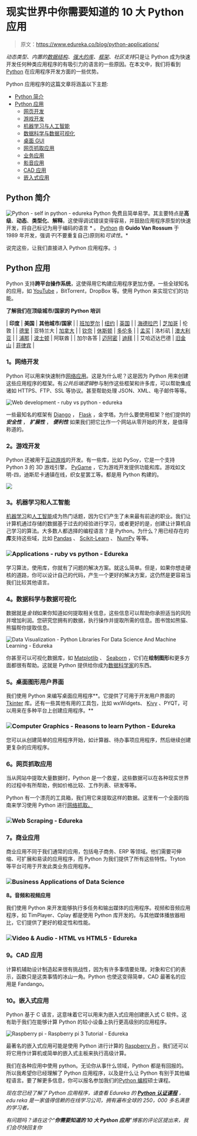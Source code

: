 # 现实世界中你需要知道的 10 大 Python 应用

> 原文：<https://www.edureka.co/blog/python-applications/>

*动态类型、内置的[数据结构](https://www.edureka.co/blog/data-structures-in-python/)、[强大的库](https://www.edureka.co/blog/python-libraries/)、[框架](https://www.edureka.co/blog/python-frameworks/)、社区支持*只是让 Python 成为快速开发任何种类应用程序的有吸引力的语言的一些原因。在本文中，我们将看到 [Python](https://www.edureka.co/blog/python-basics/) 在应用程序开发方面的一些优势。

Python 应用程序的这篇文章将涵盖以下主题:

*   [Python 简介](#intro)
*   [Python 应用](#apps)
    *   [网页开发](#web)
    *   [游戏开发](#game)
    *   [机器学习与人工智能](#mlai)
    *   [数据科学与数据可视化](#dsdv)
    *   [桌面 GUI](#desk)
    *   [网页抓取应用](#webs)
    *   [业务应用](#ba)
    *   [影音应用](#avapp)
    *   [CAD 应用](#cad)
    *   [嵌入式应用](#embedded)

## **Python 简介**

![Python - self in python - edureka](img/1f832a49255567a01424e2bf3684583c.png) Python 免费且简单易学。其主要特点是**高级**、**动态**、**类型化**、**解释**。这使得调试错误变得容易，并鼓励应用程序原型的快速开发，将自己标记为用于编码的语言 * 。 [Python](https://www.edureka.co/blog/python-programming-language) 由 **Guido Van Rossum** 于 1989 年开发，强调*干*(不要重复自己)原则和*可读性*。*

说完这些，让我们直接进入 Python 应用程序。:)

## **Python 应用**

Python 支持**跨平台操作系统**，这使得用它构建应用程序更加方便。一些全球知名的应用，如 [YouTube](https://www.youtube.com/user/edurekaIN?sub_confirmation=1) ，BitTorrent，DropBox 等。使用 Python 来实现它们的功能。

**了解我们在顶级城市/国家的 Python 培训**

| **印度** | **美国** | **其他城市/国家** |
| [班加罗尔](https://www.edureka.co/python-programming-certification-training-bangalore) | [纽约](https://www.edureka.co/python-programming-certification-training-new-york-city) | [英国](https://www.edureka.co/python-programming-certification-training-uk) |
| [海德拉巴](https://www.edureka.co/python-programming-certification-training-hyderabad) | [芝加哥](https://www.edureka.co/python-programming-certification-training-chicago) | 伦敦 |
| [德里](https://www.edureka.co/python-programming-certification-training-delhi) | 亚特兰大 | [加拿大](https://www.edureka.co/python-programming-certification-training-canada) |
| [钦奈](https://www.edureka.co/python-programming-certification-training-chennai) | [休斯顿](https://www.edureka.co/python-programming-certification-training-houston) | [多伦多](https://www.edureka.co/python-programming-certification-training-toronto) |
| [孟买](https://www.edureka.co/python-programming-certification-training-mumbai) | 洛杉矶 | [澳大利亚](https://www.edureka.co/python-programming-certification-training-australia) |
| [浦那](https://www.edureka.co/python-programming-certification-training-pune) | [波士顿](https://www.edureka.co/python-programming-certification-training-boston) | 阿联酋 |
| 加尔各答 | [迈阿密](https://www.edureka.co/python-programming-certification-training-miami) | [迪拜](https://www.edureka.co/python-programming-certification-training-dubai) |
| 艾哈迈达巴德 | [旧金山](https://www.edureka.co/python-programming-certification-training-san-francisco) | [菲律宾](https://www.edureka.co/python-programming-certification-training-philippines) |

### **1。网络开发**

Python 可以用来快速制作[网络应用](https://www.edureka.co/blog/django-tutorial/)。这是为什么呢？这是因为 Python 用来创建这些应用程序的框架。有*公共后端逻辑*参与制作这些框架和许多库，可以帮助集成诸如 HTTPS、FTP、SSL 等协议。甚至帮助处理 JSON、XML、电子邮件等等。

![Web development - ruby vs python - edureka](img/7c9de2061dcbcae55017ae7afdd4bc85.png)

一些最知名的框架有 [Django](https://www.edureka.co/blog/django-tutorial/) ， [Flask](https://www.youtube.com/watch?v=lj4I_CvBnt0) ，金字塔。为什么要使用框架？他们提供的 ***安全性*** ， ***扩展性*** ， ***便利性*** 如果我们把它比作一个网站从零开始的开发，是值得称道的。

### **2。游戏开发**

Python 还被用于[互动游戏](https://www.edureka.co/blog/python-turtle-module/)的开发。有一些库，比如 PySoy，它是一个支持 Python 3 的 3D 游戏引擎， [PyGame](https://www.edureka.co/blog/pygame-tutorial) ，它为游戏开发提供功能和库。游戏如文明-四，迪斯尼卡通镇在线，织女星罢工等。都是用 Python 构建的。

![](img/a61f2323dc0abea44468eff06757aea1.png)

### **3。机器学习和人工智能**

[机器学习](https://www.edureka.co/blog/machine-learning-career/)和[人工智能](https://www.edureka.co/blog/pros-and-cons-of-ai/)成为热门话题，因为它们产生了未来最有前途的职业。我们让计算机通过存储的数据基于过去的经验进行学习，或者更好的是，创建让计算机自己学习的算法。大多数人都选择的编程语言？是 Python。为什么？用已经存在的**库**支持这些域，比如 [Pandas](https://www.edureka.co/blog/python-pandas-tutorial/) 、 [Scikit-Learn](https://www.edureka.co/blog/scikit-learn-machine-learning/) 、 [NumPy](https://www.edureka.co/blog/python-numpy-tutorial/) 等等。

### ![Applications - ruby vs python - Edureka](img/d4d69975a70fb8ef1017c427a123fd84.png)

学习算法，使用库，你就有了问题的解决方案。就这么简单。但是，如果你想走硬核的道路，你可以设计自己的代码，产生一个更好的解决方案，这仍然是更容易当我们比较其他语言。

### **4。数据科学与数据可视化**

数据就是*金钱*如果你知道如何提取相关信息，这些信息可以帮助你承担适当的风险并增加利润。您研究您拥有的数据，执行操作并提取所需的信息。图书馆如熊猫、熊猫帮你提取信息。

![Data Visualization - Python Libraries For Data Science And Machine Learning - Edureka](img/fd2ca88e607e28f01761fbb74f36f492.png)

你甚至可以可视化数据库，如 [Matplotlib](https://www.edureka.co/blog/python-matplotlib-tutorial/) 、 [Seaborn](https://www.edureka.co/blog/python-seaborn-tutorial/) ，它们在**绘制图形**和更多方面都很有帮助。这就是 Python 提供给你成为[数据科学家](https://www.edureka.co/blog/who-is-a-data-scientist/)的东西。

### **5。桌面图形用户界面**

我们使用 Python 来编写桌面应用程序**。它提供了可用于开发用户界面的 [Tkinter](https://www.edureka.co/blog/tkinter-tutorial/) 库。还有一些其他有用的工具包，比如 wxWidgets、 [Kivy](https://www.edureka.co/blog/kivy-tutorial/) 、PYQT，可以用来在多种平台上创建应用程序。**

### ![Computer Graphics - Reasons to learn Python - Edureka](img/d644e6dd742296913781d40c2384bf15.png)

您可以从创建简单的应用程序开始，如计算器、待办事项应用程序，然后继续创建更复杂的应用程序。

### **6。网页抓取应用**

当从网站中提取大量数据时，Python 是一个救星，这些数据可以在各种现实世界的过程中有所帮助，例如价格比较、工作列表、研发等等。

Python 有一个漂亮的工具箱，我们用它来提取这样的数据。这里有一个全面的指南来学习使用 Python 进行[网络抓取。](https://www.edureka.co/blog/web-scraping-with-python/)

### ![Web Scraping - Edureka](img/5d83a57304346747fbb1c359ab0ff588.png)

### **7。商业应用**

商业应用不同于我们通常的应用，包括电子商务、ERP 等领域。他们需要可伸缩、可扩展和易读的应用程序，而 Python 为我们提供了所有这些特性。Tryton 等平台可用于开发此类业务应用程序。

### **![Business Applications of Data Science](img/05ac8444312bf190464a852f974f804f.png)**

**8。音频和视频应用**

我们使用 Python 来开发能够执行多任务和输出媒体的应用程序。视频和音频应用程序，如 TimPlayer、Cplay 都是使用 Python 库开发的。与其他媒体播放器相比，它们提供了更好的稳定性和性能。

### **![Video & Audio - HTML vs HTML5 - Edureka](img/3586f974a88a2efc797dc0404a46937c.png)**

### **9。CAD 应用**

计算机辅助设计制造起来很有挑战性，因为有许多事情要处理。对象和它们的表示，函数只是这类事情的冰山一角。Python 也使这变得简单，CAD 最著名的应用是 Fandango。

### **10。嵌入式应用**

Python 基于 C 语言，这意味着它可以用来为嵌入式应用创建嵌入式 C 软件。这有助于我们在能够计算 Python 的较小设备上执行更高级别的应用程序。

![Raspberry pi - Raspberry pi 3 Tutorial - Edureka](img/2f627990844b7c7e3ebf29288639a619.png)

最著名的嵌入式应用可能是使用 Python 进行计算的 [Raspberry Pi](https://www.edureka.co/blog/raspberry-pi-tutorial/) 。我们还可以将它用作计算机或简单的嵌入式主板来执行高级计算。

我们在各种应用中使用 python。无论你从事什么领域，Python 都是有回报的。所以我希望你已经理解了 Python 应用程序，以及是什么让 Python 有别于其他编程语言。要了解更多信息，你可以报名参加我们的[Python 编程](https://www.edureka.co/masters-program/python-developer-training)硕士课程。

*现在您已经了解了 Python 应用程序，请查看 Edureka 的 **[Python 认证课程](https://www.edureka.co/python-programming-certification-training)*** *，edu reka 是一家值得信赖的在线学习公司，拥有遍布全球的 250，000 多名满意的学习者。*

*有问题吗？请在这个“**你需要知道的 10 大 Python 应用**”博客的评论区提出来，我们会尽快回复你*